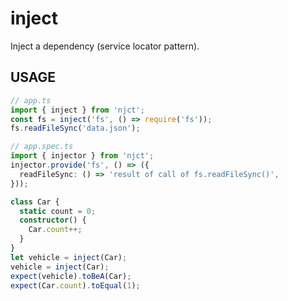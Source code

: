 # inject

Inject a dependency (service locator pattern).

## USAGE

```ts
// app.ts
import { inject } from 'njct';
const fs = inject('fs', () => require('fs'));
fs.readFileSync('data.json');

// app.spec.ts
import { injector } from 'njct';
injector.provide('fs', () => ({
  readFileSync: () => 'result of call of fs.readFileSync()',
}));
```

```ts
class Car {
  static count = 0;
  constructor() {
    Car.count++;
  }
}
let vehicle = inject(Car);
vehicle = inject(Car);
expect(vehicle).toBeA(Car);
expect(Car.count).toEqual(1);
```
